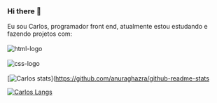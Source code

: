 ### Hi there :rocket:

Eu sou Carlos, programador front end, atualmente estou  estudando e fazendo projetos com:
<br>
<br>
<img src="https://img.shields.io/badge/HTML5-E34F26?style=for-the-badge&logo=html5&logoColor=white" alt="html-logo"/> 
<br>
<br>
<img src="https://img.shields.io/badge/CSS3-1572B6?style=for-the-badge&logo=css3&logoColor=white" alt="css-logo"/> 
<br>
<br>
[![Carlos stats](https://github-readme-stats.vercel.app/api?username=Carlos)](https://github.com/anuraghazra/github-readme-stats


[![Carlos Langs](https://github-readme-stats.vercel.app/api/top-langs/?username=Carlos&layout=compact)](https://github.com/anuraghazra/github-readme-stats)


